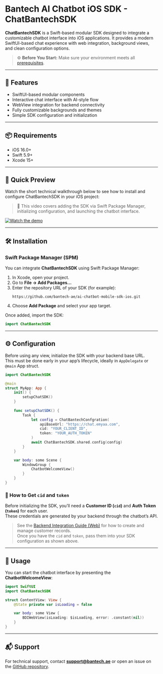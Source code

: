 # Bantech AI Chatbot iOS SDK - ChatBantechSDK

**ChatBantechSDK** is a Swift-based modular SDK designed to integrate a customizable chatbot interface into iOS applications. It provides a modern SwiftUI-based chat experience with web integration, background views, and clean configuration options.

> ⚙️ **Before You Start:** Make sure your environment meets all [prerequisites](../README.md#-prerequisites).

---

## 🧩 Features

- SwiftUI-based modular components  
- Interactive chat interface with AI-style flow  
- WebView integration for backend connectivity  
- Fully customizable backgrounds and themes  
- Simple SDK configuration and initialization  

---

## 📦 Requirements

- iOS 16.0+  
- Swift 5.9+  
- Xcode 15+  

---


## 🎥 Quick Preview

Watch the short technical walkthrough below to see how to install and configure ChatBantechSDK in your iOS project:

> 🎥 This video covers adding the SDK via Swift Package Manager, initializing configuration, and launching the chatbot interface.

[![Watch the demo](https://cdn.widget.bantech.ae/sdks/ios/demo/hqdefault.jpg)](https://cdn.widget.bantech.ae/sdks/ios/demo/bantech-ai-chatbot-ios-sdk.mp4)

---

## 🛠 Installation

### Swift Package Manager (SPM)

You can integrate **ChatBantechSDK** using Swift Package Manager:

1. In Xcode, open your project.
2. Go to **File → Add Packages...**
3. Enter the repository URL of your SDK (for example):
   ```
   https://github.com/bantech-ae/ai-chatbot-mobile-sdk-ios.git
   ```
4. Choose **Add Package** and select your app target.

Once added, import the SDK:

```swift
import ChatBantechSDK
```

---

## ⚙️ Configuration

Before using any view, initialize the SDK with your backend base URL.  
This must be done early in your app’s lifecycle, ideally in `AppDelegate` or `@main` App struct.

```swift
import ChatBantechSDK

@main
struct MyApp: App {
    init() {
        setupChatSDK()
    }
    
    func setupChatSDK() {
        Task {
            let config = ChatBantechConfgration(
                apiBaseUrl: "https://chat.emyaa.com",
                cid: "YOUR_CLIENT_ID",
                token: "YOUR_AUTH_TOKEN"
            )
            await ChatBantechSDK.shared.config(config)
        }
    }

    var body: some Scene {
        WindowGroup {
            ChatbotWelcomeView()
        }
    }
}
```

### 🔗 How to Get `cid` and `token`

Before initializing the SDK, you’ll need a **Customer ID (`cid`)** and **Auth Token (`token`)** for each user.  
These credentials are generated by your backend through the chatbot’s API.

> See the [Backend Integration Guide (Web)](./web.md#step-3-backend-integration-registered-customers) for how to create and manage customer records.  
> Once you have the `cid` and `token`, pass them into your SDK configuration as shown above.

---

## 💬 Usage

You can start the chatbot interface by presenting the **ChatbotWelcomeView**:

```swift
import SwiftUI
import ChatBantechSDK

struct ContentView: View {
    @State private var isLoading = false

    var body: some View {
        BDIWebView(isLoading: $isLoading, error: .constant(nil))
    }
}
```

---

## 📬 Support
For technical support, contact **support@bantech.ae** or open an issue on the [GitHub repository](https://github.com/bantech-ae/ai-chatbot-mobile-sdk-ios).

